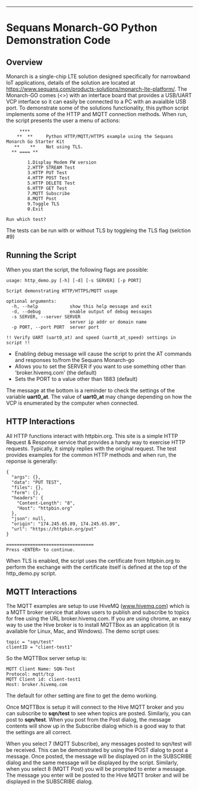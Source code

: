 ﻿---

# Sequans Monarch-GO Python Demonstration Code
## Overview

Monarch is a single-chip LTE solution designed specifically for narrowband IoT applications, details of the solution are located at https://www.sequans.com/products-solutions/monarch-lte-platform/. The Monarch-GO comes (<<add product purchase link>>) with an interface board that provides a USB/UART VCP interface so it can easily be connected to a PC with an avaialble USB port.  To demonstrate some of the solutions functionality, this python script implements some of the HTTP and MQTT connection methods. When run, the script presents the user a menu of actions:

```
     ****      
    **  **     Python HTTP/MQTT/HTTPS example using the Sequans Monarch Go Starter Kit
   **    **    Not using TLS.
  ** ==== **   

        1.Display Modem FW version
        2.HTTP STREAM Test
        3.HTTP PUT Test
        4.HTTP POST Test
        5.HTTP DELETE Test
        6.HTTP GET Test
        7.MQTT Subscribe
        8.MQTT Post
        9.Toggle TLS 
        0.Exit
        
Run which test? 
```
The tests can be run with or without TLS by toggleing the TLS flag (selction #9)

## Running the Script
When you start the script, the following flags are possible:
```
usage: http_demo.py [-h] [-d] [-s SERVER] [-p PORT]

Script demonstrating HTTP/HTTPS/MQTT usage

optional arguments:
  -h, --help            show this help message and exit
  -d, --debug           enable output of debug messages
  -s SERVER, --server SERVER
                        server ip addr or domain name
  -p PORT, --port PORT  server port

!! Verify UART (uart0_at) and speed (uart0_at_speed) settings in script !!
```

 - Enabling debug message will cause the script to print the AT commands and responses to/from the Sequans Monarch-go
 - Allows you to set the SERVER if you want to use something other than 'broker.hivemq.com' (the default)
 - Sets the PORT to a value other than 1883 (default)

The message at the bottom is  a reminder to check the settings of the variable **uart0_at**.  The value of **uart0_at** may change depending on how the VCP is enumerated by the computer when connected.


## HTTP Interactions
All HTTP functions interact with httpbin.org.  This site is a simple HTTP Request & Response service that provides a handy way to exercise HTTP requests.  Typically, it simply replies with the original request.  The test provides examples for the common HTTP methods and when run, the reponse is generally:


```
{
  "args": {},
  "data": "PUT TEST",
  "files": {},
  "form": {},
  "headers": {
    "Content-Length": "8",
    "Host": "httpbin.org"
  },
  "json": null,
  "origin": "174.245.65.89, 174.245.65.89",
  "url": "https://httpbin.org/put"
}

=================================
Press <ENTER> to continue. 
```

When TLS is enabled, the script uses the certificate from httpbin.org to perform the exchange with the certificate itself is defined at the top of the http_demo.py script.

## MQTT Interactions

The MQTT examples are setup to use HiveMQ (www.hivemq.com) which is a MQTT broker service that allows users to publish and subscribe to topics for free using the URL broker.hivemq.com.  If you are using chrome, an easy way to use the Hive broker is to install MQTTBox as an application (it is available for Linux, Mac, and Windows). The demo script uses: 

    topic = "sqn/test" 
    clientID = "client-test1"

So the MQTTBox server setup is:

    MQTT Client Name: SQN-Test
    Protocol: mqtt/tcp
    MQTT Client id: client-test1
    Host: broker.hivemq.com

The default for other setting are fine to get the demo working.

Once MQTTBox is setup it will connect to the Hive MQTT broker and you can subscribe to **sqn/test** to see when topics are posted.  Similarly, you can post to **sqn/test**.  When you post from the Post dialog, the message contents will show up in the Subscribe dialog which is a good way to that the settings are all correct.

When you select 7 (MQTT Subscribe), any messages posted to sqn/test will be received.  This can be demonstrated by using the POST dialog to post a message.  Once posted, the message will be displayed on in the SUBSCRIBE dialog and the same message will be displayed by the script.  Similarly, when you select 8 (MQTT Post) you will be prompted to enter a message.  The message you enter will be posted to the Hive MQTT broker and will be displayed in the SUBSCRIBE dialog.

